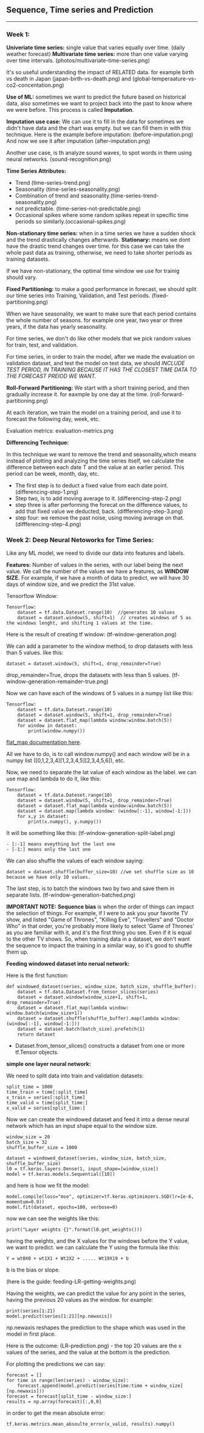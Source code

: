 ## Sequence, Time series and Prediction
---

### Week 1:

__Univeriate time series:__ single value that varies equally over time. (daily weather forecast)
__Multivariate time series:__ more than one value varying over time intervals. (photos/multivariate-time-series.png)

It's so useful understanding the impact of RELATED data. for example birth vs death in Japan (japan-birth-vs-death.png) and (global-temperaature-vs-co2-concentation.png)

 __Use of ML:__ sometimes we want to predict the future based on historical data, also sometimes we want to project back into the past to know where we were before. This process is called __Imputation__.
 
 __Imputation use case:__ We can use it to fill in the data for sometimes we didn't have data and the chart was empty. but we can fill them in with this technique. Here is the example before imputation: (before-imputation.png)
 And now we see it after imputation (after-imputation.png)
 
Another use case, is th analyze sound waves, to spot words in them using neural networks. (sound-recognition.png)

__Time Series Attributes:__

- Trend (time-series-trend.png)
- Seasonality (time-series-seasonality.png)
- Combination of trend and seasonality.(time-series-trend-seasonality.png)
- not predictable. (time-series-not-predictable.png)
- Occasional spikes where some random spikes repeat in specific time periods so similarly.(occasional-spikes.png)

__Non-stationary time series:__ when in a time series we have a sudden shock and the trend drastically changes afterwards. 
 __Stationary:__ means we dont have the drastic trend changes over time. for this case we can take the whole past data as training, otherwise, we need to take shorter periods as training datasets.

If we have non-stationary, the optimal time window we use for trainig should vary.

__Fixed Partitioning:__ to make a good performance in forecast, we should split our time series into Training, Validation, and Test periods. (fixed-partitioning.png)

When we have seasonality, we want to make sure that each period contains the whole number of seasons. for example one year, two year or three years, if the data has yearly seasonality.

For time series, we don't do like other models that we pick random values for train, test, and validation.

For time series, in order to train the model, after we made the evaluation on validation dataset, and test the model on test data, we should *INCLUDE TEST PERIOD, IN TRAINING BECAUSE IT HAS THE CLOSEST TIME DATA TO THE FORECAST PREIOD WE WANT.*

__Roll-Forward Partitioning:__ We start with a short training period, and then gradually increase it. for eaxmple by one day at the time. (roll-forward-partitioning.png)

At each iteration, we train the model on a training period, and use it to forecast the following day, week, etc.

Evaluation metrics: evaluation-metrics.png

__Differencing Technique:__ 

In this technique we want to remove the trend and seasonality,which means instead of plotting and analyzing the time series itself, we calculate the difference between each date T and the value at an earlier period. This period can be week, month, day, etc.
- The first step is to deduct a fixed value from each date point. (differencing-step-1.png)
- Step two, is to add moving average to it. (differencing-step-2.png)
- step three is after performing the forecat on the difference values, to add that fixed value we deducted, back. (diffferencing-step-3.png)
- step four: we remove the past noise, using moving average on that.(diffferencing-step-4.png)

### Week 2: Deep Neural Netoworks for Time Series:
Like any ML model, we need to divide our data into features and labels.

__Features:__ Number of values in the series, with our label being the next value. We call the number of the values we have a features, as __WINDOW SIZE.__
For example, if we have a month of data to predict, we will have 30 days of window size, and we predict the 31st value.

Tensorflow Window:
```
Tensorflow:
    dataset = tf.data.Dateset.range(10)  //generates 10 values
    dataset = dataset.window(5, shift=1)  // creates windows of 5 as the windows lenght, and shifting 1 values at the time.
```
Here is the result of creating tf window:   (tf-window-generation.png)

We can add a parameter to the window method, to drop datasets with less than 5 values. like this:
```
dataset = dataset.window(5, shift=1, drop_remainder=True)
```
drop_remainder=True, drops the datasets with less than 5 values. (tf-window-generation-remainder-true.png)

Now we can have each of the windows of 5 values in a numpy list like this:
```
Tensorflow:
    dataset = tf.data.Dateset.range(10)
    dataset = dataset.window(5, shift=1, drop_remainder=True)
    dataset = dataset.flat_map(lambda window:window.batch(5))
    for window in dataset:
        print(window.numpy())
```
[flat_map documentation here](https://www.tensorflow.org/api_docs/python/tf/data/Dataset#flat_map).

All we have to do, is to call window.numpy() and each window will be in a numpy list ([0,1,2,3,4][1,2,3,4,5][2,3,4,5,6]), etc.

Now, we need to separate the lat value of each window as the label. we can use map and lambda to do it, like this:
```
Tensorflow:
    dataset = tf.data.Dateset.range(10)
    dataset = dataset.window(5, shift=1, drop_remainder=True)
    dataset = dataset.flat_map(lambda window:window.batch(5))
    dataset = dataset.map(lambda window: (window[:-1], window[-1:]))
    for x,y in dataset:
        print(x.numpy(), y.numpy())
```
It will be something like this: (tf-window-generation-split-label.png)

    - [:-1] means eveything but the last one
    - [-1:] means only the last one
    
We can also shuffle the values of each window saying:
```
dataset = dataset.shuffle(buffer_size=10) //we set shuffle size as 10 because we have only 10 values.
```
The last step, is to batch the windows two by two and save them in separate lists. (tf-window-generation-batched.png)

__IMPORTANT NOTE:__ 
__Sequence bias__  is when the order of things can impact the selection of things. For example, if I were to ask you your favorite TV show, and listed "Game of Thrones", "Killing Eve", "Travellers" and "Doctor Who" in that order, you're probably more likely to select 'Game of Thrones' as you are familiar with it, and it's the first thing you see. Even if it is equal to the other TV shows. So, when training data in a dataset, we don't want the sequence to impact the training in a similar way, so it's good to shuffle them up.

__Feeding windowed dataset into nerual network:__

Here is the first function:
```
def windowed_dataset(series, window_size, batch_size, shuffle_buffer):
    dataset = tf.data.Dataset.from_tensor_slices(series)    
    dataset = dataset.window(window_size+1, shift=1, drop_remainder=True)
    dataset = dataset.flat_map(lambda window: window.batch(window_size+1))
    dataset = dataset.shuffle(shuffle_buffer).map(lambda window: (window[:-1], window[-1:]))
    dataset = dataset.batch(batch_size).prefetch(1)
    return dataset
```
 - Dataset.from_tensor_slices() constructs a dataset from one or more tf.Tensor objects.
 
__simple one layer neural network:__

We need to split data into train and validation datasets:
```
split_time = 1000
time_train = time[:split_time]
x_train = series[:split_time]
time_valid = time[split_time:]
x_valid = series[split_time:]
```
Now we can create the windowed dataset and feed it into a dense neural network which has an input shape equal to the window size.

```
window_size = 20
batch_size = 32
shuffle_buffer_size = 1000

dataset = windowed_dataset(series, window_size, batch_size, shuffle_buffer_size)
l0 = tf.keras.layers.Dense(1, input_shape=[window_size])
model = tf.keras.models.Sequential([10])
```
and here is how we fit the model:
```
model.compile(loss="mse", optimizer=tf.keras.optimimzers.SGD(lr=1e-6, momentum=0.9))
model.fit(dataset, epochs=100, verbose=0)
```
now we can see the weights like this:
```
print("Layer weights {}".format(l0.get_weights()))
```
having the weights, and the X values for the windows before the Y value, we want to predict. we can calculate the Y using the formula like this:
```
Y = wt0X0 + wt1X1 + Wt2X2 + ..... Wt19X19 + b 
```
b is the bias or slope. 

(here is the guide: feeding-LR-getting-weights.png)

Having the weights, we can predict the value for any point in the series, having the previous 20 values as the window.  for example:

```
print(series[1:21)
model.predict(series[1:21][np.newaxis])
```
np.newaxis reshapes the prediction to the shape which was used in the model in first place.

Here is the outcome: (LR-prediction.png) - the top 20 values are the x values of the series, and the value at the bottom is the prediction.

For plotting the predictions we can say:
```
forecast = []
for time in range(len(series) - window_size):
    forecast.append(model.predict(series[time:time + window_size][np.newaxis]))
forecast = forecast[split_time - window_size:]
results = np.array(forecast)[:,0,0]
```
in order to get the mean absolute error:
```
tf.keras.metrics.mean_absoulte_error(x_valid, results).numpy()
```